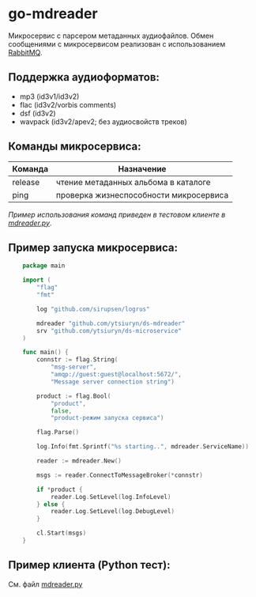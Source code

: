 # go-mdreader #

Микросервис с парсером метаданных аудиофайлов. Обмен сообщениями с микросервисом реализован с использованием [RabbitMQ](https://www.rabbitmq.com).

Поддержка аудиоформатов:
---
- mp3 (id3v1/id3v2)
- flac (id3v2/vorbis comments)
- dsf (id3v2)
- wavpack (id3v2/apev2; без аудиосвойств треков)

Команды микросервиса:
---
|Команда|            Назначение                |
|-------|--------------------------------------|
|release|чтение метаданных альбома в каталоге  |
|ping   |проверка жизнеспособности микросервиса|

*Пример использования команд приведен в тестовом клиенте в [mdreader.py](https://github.com/ytsiuryn/ds-mdreader/blob/main/mdreader.py)*.

Пример запуска микросервиса:
---
```go
    package main

    import (
	    "flag"
	    "fmt"

	    log "github.com/sirupsen/logrus"

	    mdreader "github.com/ytsiuryn/ds-mdreader"
	    srv "github.com/ytsiuryn/ds-microservice"
    )

    func main() {
	    connstr := flag.String(
		    "msg-server",
		    "amqp://guest:guest@localhost:5672/",
		    "Message server connection string")

		product := flag.Bool(
			"product",
			false,
			"product-режим запуска сервиса")

		flag.Parse()

	    log.Info(fmt.Sprintf("%s starting..", mdreader.ServiceName))

	    reader := mdreader.New()

		msgs := reader.ConnectToMessageBroker(*connstr)

		if *product {
			reader.Log.SetLevel(log.InfoLevel)
		} else {
			reader.Log.SetLevel(log.DebugLevel)
		}

		cl.Start(msgs)
	}
```

Пример клиента (Python тест):
---
См. файл [mdreader.py](https://github.com/ytsiuryn/ds-mdreader/blob/main/mdreader.py)